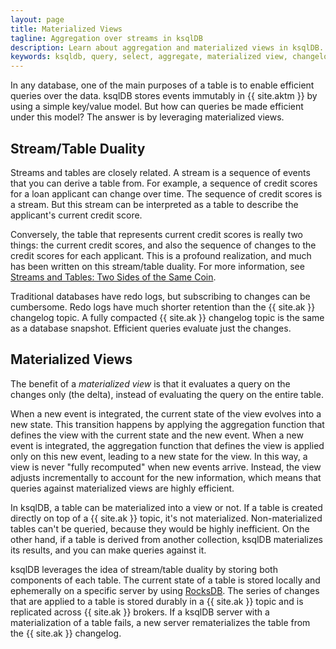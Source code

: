 ```yaml
---
layout: page
title: Materialized Views
tagline: Aggregation over streams in ksqlDB
description: Learn about aggregation and materialized views in ksqlDB.  
keywords: ksqldb, query, select, aggregate, materialized view, changelog, redo log, table
---
```


In any database, one of the main purposes of a table is to enable efficient
queries over the data. ksqlDB stores events immutably in {{ site.aktm }} by
using a simple key/value model. But how can queries be made efficient under
this model? The answer is by leveraging materialized views.

Stream/Table Duality
--------------------

Streams and tables are closely related. A stream is a sequence of events that
you can derive a table from. For example, a sequence of credit scores for a
loan applicant can change over time. The sequence of credit scores is a stream.
But this stream can be interpreted as a table to describe the applicant's
current credit score.

Conversely, the table that represents current credit scores is really two
things: the current credit scores, and also the sequence of changes to the
credit scores for each applicant. This is a profound realization, and much has
been written on this stream/table duality. For more information, see
[Streams and Tables: Two Sides of the Same Coin](https://www.confluent.io/resources/streams-tables-two-sides-same-coin).

Traditional databases have redo logs, but subscribing to changes can be
cumbersome. Redo logs have much shorter retention than the {{ site.ak }}
changelog topic. A fully compacted {{ site.ak }} changelog topic is the same
as a database snapshot. Efficient queries evaluate just the changes.

Materialized Views
------------------

The benefit of a *materialized view* is that it evaluates a query on the
changes only (the delta), instead of evaluating the query on the entire table.

When a new event is integrated, the current state of the view evolves
into a new state. This transition happens by applying the aggregation function
that defines the view with the current state and the new event. When a new
event is integrated, the aggregation function that defines the view is applied
only on this new event, leading to a new state for the view. In this way,
a view is never "fully recomputed" when new events arrive. Instead, the view
adjusts incrementally to account for the new information, which means that
queries against materialized views are highly efficient.

In ksqlDB, a table can be materialized into a view or not. If a table is
created directly on top of a {{ site.ak }} topic, it's not materialized.
Non-materialized tables can't be queried, because they would be highly
inefficient. On the other hand, if a table is derived from another collection,
ksqlDB materializes its results, and you can make queries against it.

ksqlDB leverages the idea of stream/table duality by storing both components
of each table. The current state of a table is stored locally and ephemerally
on a specific server by using [RocksDB](https://rocksdb.org/). The series of
changes that are applied to a table is stored durably in a {{ site.ak }} topic
and is replicated across {{ site.ak }} brokers. If a ksqlDB server with a
materialization of a table fails, a new server rematerializes the table from
the {{ site.ak }} changelog.
